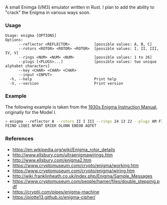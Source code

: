 A small Enimga (I/M3) emulator written in Rust. I plan to add the ability to "crack" the Enigma in various ways soon.

### Usage

```
Usage: enigma [OPTIONS]
Options:
      --reflector <REFLECTOR>           [possible values: A, B, C]
      --rotors <ROTOR> <ROTOR> <ROTOR>  [possible values: I, II, III, IV, V]
      --rings <NUM> <NUM> <NUM>         [possible values: 1 to 26]
      --plugs [<PLUGS>...]              [possible values: two unique alphabet characters]
      --key <CHAR> <CHAR> <CHAR>
      --input <INPUT>
  -h, --help                            Print help
  -V, --version                         Print version
```

### Example

The following example is taken from the [1930s Enigma Instruction Manual](http://wiki.franklinheath.co.uk/index.php/Enigma/Sample_Messages), originally for the Model I.

```bash
> enigma --reflector A --rotors II I III --rings 24 13 22 --plugs AM FI NV PS TU WZ --key A B L --input "GCDSE AHUGW TQGRK VLFGX UCALX VYMIG MMNMF"
FEIND LIQEI NFANT ERIEK OLONN EBEOB AQTET
```

### References

- https://en.wikipedia.org/wiki/Enigma_rotor_details
- http://www.ellsbury.com/ultraenigmawirings.htm
- http://www.ellsbury.com/enigma2.htm
- https://www.cryptomuseum.com/crypto/enigma/working.htm
- https://www.cryptomuseum.com/crypto/enigma/wiring.htm
- http://wiki.franklinheath.co.uk/index.php/Enigma/Sample_Messages
- https://www.cryptomuseum.com/people/hamer/files/double_stepping.pdf
- https://cryptii.com/pipes/enigma-machine
- https://piotte13.github.io/enigma-cipher/
